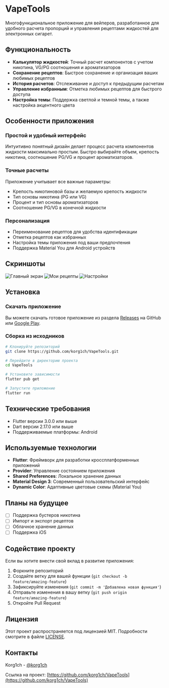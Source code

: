 # VapeTools

Многофункциональное приложение для вейперов, разработанное для удобного расчета пропорций и управления рецептами жидкостей для электронных сигарет.

## Функциональность

- **Калькулятор жидкостей**: Точный расчет компонентов с учетом никотина, VG/PG соотношения и ароматизаторов
- **Сохранение рецептов**: Быстрое сохранение и организация ваших любимых рецептов
- **История расчетов**: Отслеживание и доступ к предыдущим расчетам
- **Управление избранным**: Отметка любимых рецептов для быстрого доступа
- **Настройка темы**: Поддержка светлой и темной темы, а также настройка акцентного цвета

## Особенности приложения

### Простой и удобный интерфейс
Интуитивно понятный дизайн делает процесс расчета компонентов жидкости максимально простым. Быстро выбирайте объем, крепость никотина, соотношение PG/VG и процент ароматизаторов.

### Точные расчеты
Приложение учитывает все важные параметры:
- Крепость никотиновой базы и желаемую крепость жидкости
- Тип основы никотина (PG или VG)
- Процент и тип основы ароматизаторов
- Соотношение PG/VG в конечной жидкости

### Персонализация
- Переименование рецептов для удобства идентификации
- Отметка рецептов как избранных
- Настройка темы приложения под ваши предпочтения
- Поддержка Material You для Android устройств

## Скриншоты

![Главный экран](screenshots/Home.png)
![Мои рецепты](screenshots/History.png)
![Настройки](screenshots/Settings.png)

## Установка

### Скачать приложение
Вы можете скачать готовое приложение из раздела [Releases](https://github.com/korg1ch/VapeTools/releases) на GitHub или [Google Play](https://play.google.com/store/apps/details?id=ru.kchdev.vapetoolbox).

### Сборка из исходников

```bash
# Клонируйте репозиторий
git clone https://github.com/korg1ch/VapeTools.git

# Перейдите в директорию проекта
cd VapeTools

# Установите зависимости
flutter pub get

# Запустите приложение
flutter run
```

## Технические требования

- Flutter версии 3.0.0 или выше
- Dart версии 2.17.0 или выше
- Поддерживаемые платформы: Android

## Используемые технологии

- **Flutter**: Фреймворк для разработки кроссплатформенных приложений
- **Provider**: Управление состоянием приложения
- **Shared Preferences**: Локальное хранение данных
- **Material Design 3**: Современный пользовательский интерфейс
- **Dynamic Color**: Адаптивные цветовые схемы (Material You)

## Планы на будущее

- [ ] Поддержка бустеров никотина
- [ ] Импорт и экспорт рецептов
- [ ] Облачное хранение данных
- [ ] Поддержка iOS

## Содействие проекту

Если вы хотите внести свой вклад в развитие приложения:

1. Форкните репозиторий
2. Создайте ветку для вашей функции (`git checkout -b feature/amazing-feature`)
3. Зафиксируйте изменения (`git commit -m 'Добавлена новая функция'`)
4. Отправьте изменения в вашу ветку (`git push origin feature/amazing-feature`)
5. Откройте Pull Request

## Лицензия

Этот проект распространяется под лицензией MIT. Подробности смотрите в файле [LICENSE](LICENSE).

## Контакты

Korg1ch - [@korg1ch](https://github.com/korg1ch)

Ссылка на проект: [https://github.com/korg1ch/VapeTools](https://github.com/korg1ch/VapeTools)

